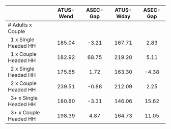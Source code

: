 
|                      |    ATUS-Wend |     ASEC-Gap |    ATUS-Wday |     ASEC-Gap |
| -------------------- | :----------: | :----------: | :----------: | :----------: |
| # Adults x Couple    |              |              |              |              |
| &nbsp;&nbsp;1 x Single Headed HH |       185.04 |        -3.21 |       167.71 |         2.83 |
| &nbsp;&nbsp;1 x Couple Headed HH |       182.92 |        68.75 |       219.20 |         5.11 |
| &nbsp;&nbsp;2 x Single Headed HH |       175.65 |         1.72 |       163.30 |        -4.38 |
| &nbsp;&nbsp;2 x Couple Headed HH |       239.51 |        -0.88 |       212.09 |         2.25 |
| &nbsp;&nbsp;3+ x Single Headed HH |       180.80 |        -3.31 |       146.06 |        15.62 |
| &nbsp;&nbsp;3+ x Couple Headed HH |       198.39 |         4.87 |       164.73 |        11.05 |

